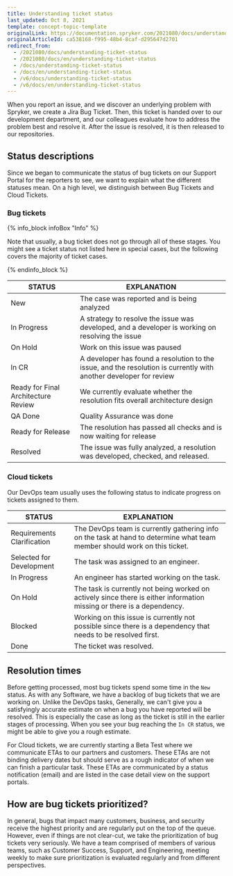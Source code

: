 ```yaml
---
title: Understanding ticket status
last_updated: Oct 8, 2021
template: concept-topic-template
originalLink: https://documentation.spryker.com/2021080/docs/understanding-ticket-status
originalArticleId: ca538168-f995-48b4-8caf-d295647d2701
redirect_from:
  - /2021080/docs/understanding-ticket-status
  - /2021080/docs/en/understanding-ticket-status
  - /docs/understanding-ticket-status
  - /docs/en/understanding-ticket-status
  - /v6/docs/understanding-ticket-status
  - /v6/docs/en/understanding-ticket-status
---
```


When you report an issue, and we discover an underlying problem with Spryker, we create a Jira Bug Ticket. Then, this ticket is handed over to our development department, and our colleagues evaluate how to address the problem best and resolve it. After the issue is resolved, it is then released to our repositories.

## Status descriptions
Since we began to communicate the status of bug tickets on our Support Portal for the reporters to see, we want to explain what the different statuses mean. On a high level, we distinguish between Bug Tickets and Cloud Tickets.

### Bug tickets

{% info_block infoBox "Info" %}

Note that usually, a bug ticket does not go through all of these stages. You might see a ticket status not listed here in special cases, but the following covers the majority of ticket cases.

{% endinfo_block %}

| STATUS | EXPLANATION |
| --- | --- |
| New | The case was reported and is being analyzed |
| In Progress | A strategy to resolve the issue was developed, and a developer is working on resolving the issue |
| On Hold | Work on this issue was paused |
| In CR | A developer has found a resolution to the issue, and the resolution is currently with another developer for review |
| Ready for Final Architecture Review | We currently evaluate whether the resolution fits overall architecture design |
| QA Done | Quality Assurance was done |
| Ready for Release | The resolution has passed all checks and is now waiting for release |
| Resolved | The issue was fully analyzed, a resolution was developed, checked, and released. |

### Cloud tickets
Our DevOps team usually uses the following status to indicate progress on tickets assigned to them.

| STATUS | EXPLANATION |
| --- | --- |
|Requirements Clarification|The DevOps team is currently gathering info on the task at hand to determine what team member should work on this ticket.|
|Selected for Development|The task was assigned to an engineer.|
|In Progress|An engineer has started working on the task.|
|On Hold|The task is currently not being worked on actively since there is either information missing or there is a dependency.|
|Blocked|Working on this issue is currently not possible since there is a dependency that needs to be resolved first.|
|Done|The ticket was resolved.|

## Resolution times

Before getting processed, most bug tickets spend some time in the `New` status. As with any Software, we have a backlog of bug tickets that we are working on. Unlike the DevOps tasks, Generally, we can't give you a satisfyingly accurate estimate on when a bug you have reported will be resolved. This is especially the case as long as the ticket is still in the earlier stages of processing. When you see your bug reaching the `In CR` status, we might be able to give you a rough estimate.

For Cloud tickets, we are currently starting a Beta Test where we communicate ETAs to our partners and customers. These ETAs are not binding delivery dates but should serve as a rough indicator of when we can finish a particular task. These ETAs are communicated by a status notification (email) and are listed in the case detail view on the support portals.

## How are bug tickets prioritized?
In general, bugs that impact many customers, business, and security receive the highest priority and are regularly put on the top of the queue. However, even if things are not clear-cut, we take the prioritization of bug tickets very seriously. We have a team comprised of members of various teams, such as Customer Success, Support, and Engineering, meeting weekly to make sure prioritization is evaluated regularly and from different perspectives.
